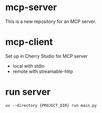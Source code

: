 # mcp-server

This is a new repository for an MCP server.


# mcp-client

Set up in Cherry Studio for MCP server
- local with stdio
- remote with streamable-http

# run server

```
uv --directory {PROJECT_DIR} run main.py
```
